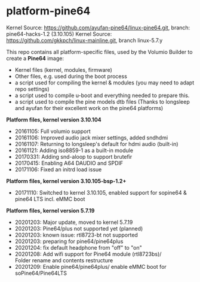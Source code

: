 # platform-pine64

Kernel Source: https://github.com/ayufan-pine64/linux-pine64.git, branch: pine64-hacks-1.2 (3.10.105)
Kernel Source: https://github.com/gkkpch/linux-mainline.git, branch linux-5.7.y


This repo contains all platform-specific files, used by the Volumio Builder to create a **Pine64** image:

- Kernel files (kernel, modules, firmware)
- Other files, e.g. used during the boot process
- a script used for compiling the kernel & modules (you may need to adapt repo settings)
- a script used to compile u-boot and everything needed to prepare this.
- a script used to compile the pine models dtb files
  (Thanks to longsleep and ayufan for their excellent work on the pine64 platforms)  

**Platform files, kernel version 3.10.104**
- 20161105: Full volumio support
- 20161106: Improved audio jack mixer settings, added sndhdmi
- 20161107: Returning to longsleep's default for hdmi audio (built-in)
- 20161121: Adding iso8859-1 as a built-in module
- 20170331: Adding snd-aloop to support brutefir
- 20170415: Enabling A64 DAUDIO and SPDIF  
- 20171106: Fixed an initrd load issue  

**Platform files, kernel version 3.10.105-bsp-1.2+**
- 20171110: Switched to kernel 3.10.105, enabled support for sopine64 & pine64 LTS incl. eMMC boot  

**Platform files, kernel version 5.7.19**
- 20201203: Major update, moved to kernel 5.7.19  
- 20201203: Pine64/plus not supported yet (planned)  
- 20201203: known issue: rtl8723-bt not supported  
- 20201203: preparing for pine64/pine64plus  
- 20201204: fix default headphone from "off" to "on"  
- 20201208: Add wifi support for Pine64 module (rtl8723bs)/  
Folder rename and contents restructure  
- 20201209: Enable pine64/pine64plus/ enable eMMC boot for soPine64/Pine64LTS  

  




  
